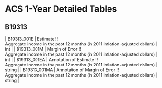 # ACS 1-Year Detailed Tables

## B19313

| B19313_001E | Estimate !!<br>Aggregate income in the past 12 months (in 2011 inflation-adjusted dollars) | int |
| B19313_001M | Margin of Error !!<br>Aggregate income in the past 12 months (in 2011 inflation-adjusted dollars) | int |
| B19313_001EA | Annotation of Estimate !!<br>Aggregate income in the past 12 months (in 2011 inflation-adjusted dollars) | string |
| B19313_001MA | Annotation of Margin of Error !!<br>Aggregate income in the past 12 months (in 2011 inflation-adjusted dollars) | string |

